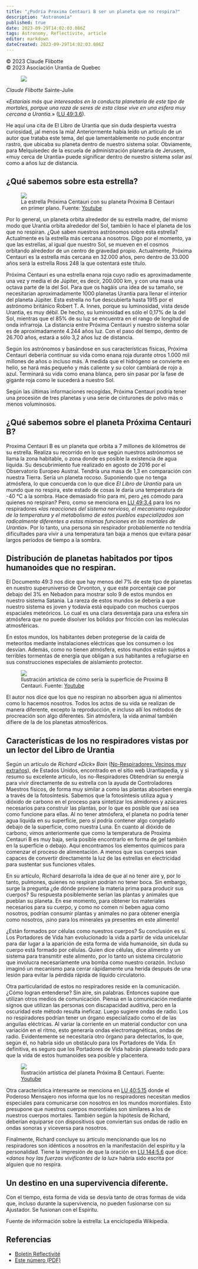 ```yaml
---
title: "¿Podría Proxima Centauri B ser un planeta que no respira?"
description: "Astronomía"
published: true
date: 2023-09-29T14:02:03.086Z
tags: Astronomy, Reflectivite, article
editor: markdown
dateCreated: 2023-09-29T14:02:03.086Z
---
```


<p class="v-card v-sheet theme--light grey lighten-3 px-2">© 2023 Claude Flibotte<br>© 2023 Asociación Urantia de Quebec</p>


<figure id="Figure_1" class="image urantiapedia image-style-align-left">
<img src="/image/article/Reflectivite/Claude_Flibotte.jpg">
</figure>

_Claude Flibotte_
Sainte-Julie

«_Estaríais más que interesados en la conducta planetaria de este tipo de mortales, porque una raza de seres de esta clase vive en una esfera muy cercana a Urantia._» ([LU 49:3.6](/es/The_Urantia_Book/49#p3_6)).

He aquí una cita de El Libro de Urantia que sin duda despierta vuestra curiosidad, ¡al menos la mía! Anteriormente había leído un artículo de un autor que trataba este tema, del que lamentablemente no pude encontrar rastro, que ubicaba su planeta dentro de nuestro sistema solar. Obviamente, para Melquisedec de la escuela de administración planetaria de Jerusem, «muy cerca de Urantia» puede significar dentro de nuestro sistema solar así como a años luz de distancia.
<br style="clear:both;"/>

## ¿Qué sabemos sobre esta estrella?

<figure id="Figure_2" class="image urantiapedia">
<img src="/image/article/Reflectivite/2023_03/018.jpg">
<figcaption>La estrella Próxima Centauri con su planeta Próxima B Centauri en primer plano. Fuente: <a href="https://bit.ly/3AsSx7u">Youtube</a></figcaption>
</figure>

Por lo general, un planeta orbita alrededor de su estrella madre, del mismo modo que Urantia orbita alrededor del Sol, también lo hace el planeta de los que no respiran. ¿Qué saben nuestros astrónomos sobre esta estrella? Actualmente es la estrella más cercana a nosotros. Digo por el momento, ya que las estrellas, al igual que nuestro Sol, se mueven en el cosmos orbitando alrededor de un centro de gravedad propio. Actualmente, Próxima Centauri es la estrella más cercana en 32.000 años, pero dentro de 33.000 años será la estrella Ross 248 la que ostentará este título.

Próxima Centauri es una estrella enana roja cuyo radio es aproximadamente una vez y media el de Júpiter, es decir, 200.000 km, y con una masa una octava parte de la del Sol. Para que os hagáis una idea de su tamaño, se necesitarían aproximadamente 1000 planetas Urantia para llenar el interior del planeta Júpiter. Esta estrella no fue descubierta hasta 1915 por el astrónomo británico Robert T. A. Innes, porque su luminosidad, vista desde Urantia, es muy débil. De hecho, su luminosidad es sólo el 0,17% de la del Sol, mientras que el 85% de su luz se encuentra en el rango de longitud de onda infrarroja. La distancia entre Próxima Centauri y nuestro sistema solar es de aproximadamente 4.244 años luz. Con el paso del tiempo, dentro de 26.700 años, estará a sólo 3,2 años luz de distancia.

Según los astrónomos y basándose en sus características físicas, Próxima Centauri debería continuar su vida como enana roja durante otros 1.000 mil millones de años o incluso más. A medida que el hidrógeno se convierte en helio, se hará más pequeño y más caliente y su color cambiará de rojo a azul. Terminará su vida como enana blanca, pero sin pasar por la fase de gigante roja como le sucederá a nuestro Sol.

Según las últimas informaciones recogidas, Próxima Centauri podría tener una procesión de tres planetas y una serie de cinturones de polvo más o menos voluminosos.

## ¿Qué sabemos sobre el planeta Próxima Centauri B?

Proxima Centauri B es un planeta que orbita a 7 millones de kilómetros de su estrella. Realiza su recorrido en lo que según nuestros astrónomos se llama la zona habitable, o zona donde es posible la existencia de agua líquida. Su descubrimiento fue realizado en agosto de 2016 por el Observatorio Europeo Austral. Tendría una masa de 1,3 en comparación con nuestra Tierra. Sería un planeta rocoso. Suponiendo que no tenga atmósfera, lo que concuerda con lo que dice _El Libro de Urantia_ para un mundo que no respira, este estado de cosas le daría una temperatura de -40 °C a la sombra. Hace demasiado frío para mí, pero ¿es cómodo para quienes no respiran? Pero, como se menciona en [LU 49:3.4](/es/The_Urantia_Book/49#p3_4) para los no respiradores «_las reacciones del sistema nervioso, el mecanismo regulador de la temperatura y el metabolismo de estos pueblos especializados son radicalmente diferentes a estas mismas funciones en los mortales de Urantia_». Por lo tanto, una persona sin respirador probablemente no tendría dificultades para vivir a una temperatura tan baja a menos que evitara pasar largos períodos de tiempo a la sombra.

## Distribución de planetas habitados por tipos humanoides que no respiran.

El Documento 49:3 nos dice que hay menos del 7% de este tipo de planetas en nuestro superuniverso de Orvonton, y que este porcentaje cae por debajo del 3% en Nebadon para mostrar solo 9 de estos mundos en nuestro sistema Satania. La rareza de estos mundos se debería a que nuestro sistema es joven y todavía está equipado con muchos cuerpos espaciales meteóricos. Lo cual es una clara desventaja para una esfera sin atmósfera que no puede disolver los bólidos por fricción con las moléculas atmosféricas.

En estos mundos, los habitantes deben protegerse de la caída de meteoritos mediante instalaciones eléctricas que los consumen o los desvían. Además, como no tienen atmósfera, estos mundos están sujetos a terribles tormentas de energía que obligan a sus habitantes a refugiarse en sus construcciones especiales de aislamiento protector.

<figure id="Figure_3" class="image urantiapedia">
<img src="/image/article/Reflectivite/2023_03/019.jpg">
<figcaption>Ilustración artística de cómo sería la superficie de Proxima B Centauri. Fuente: <a href="https://bit.ly/3AsSx7u">Youtube</a></figcaption>
</figure>

El autor nos dice que los que no respiran no absorben agua ni alimentos como lo hacemos nosotros. Todos los actos de su vida se realizan de manera diferente, excepto la reproducción, e incluso allí los métodos de procreación son algo diferentes. Sin atmósfera, la vida animal también difiere de la de los planetas atmosféricos.

## Características de los no respiradores vistas por un lector del Libro de Urantia

Según un artículo de _Richard «Dick» Bain_ ([No-Respiradores: Vecinos muy extraños](/es/article/Dick_Bain/Very_Odd_Neighbors)), de Estados Unidos, encontrado en el sitio web Urantiapedia, y si resumo su excelente artículo, los no-Respiradores Obtendrían su energía para vivir directamente de su estrella con la ayuda de Controladores Maestros físicos, de forma muy similar a como las plantas absorben energía a través de la fotosíntesis. Sabemos que la fotosíntesis utiliza agua y dióxido de carbono en el proceso para sintetizar los almidones y azúcares necesarios para construir las plantas, por lo que es posible que así sea como funcione para ellas. Al no tener atmósfera, el planeta no podría tener agua líquida en su superficie, pero sí podría contener algo congelado debajo de la superficie, como nuestra Luna. En cuanto al dióxido de carbono, vimos anteriormente que como la temperatura de Proxima Centauri B es muy baja, sería posible encontrarlo en forma de gel también en la superficie o debajo. Aquí encontramos los elementos químicos para comenzar el proceso de alimentación. A menos que sus cuerpos sean capaces de convertir directamente la luz de las estrellas en electricidad para sustentar sus funciones vitales.

En su artículo, Richard desarrolla la idea de que al no tener aire y, por lo tanto, pulmones, quienes no respiran podrían no tener boca. Sin embargo, surge la pregunta ¿de dónde proviene la materia prima para producir sus cuerpos? Su respuesta posiblemente serían las plantas y animales que pueblan su planeta. En ese momento, para obtener los materiales necesarios para su cuerpo, y como no comen ni beben agua como nosotros, podrían consumir plantas y animales no para obtener energía como nosotros, ¡sino para los minerales ya presentes en este alimento!

¿Están formados por células como nuestros cuerpos? Su conclusión es sí. Los Portadores de Vida han evolucionado la vida a partir de vida unicelular para dar lugar a la aparición de esta forma de vida humanoide, sin duda su cuerpo está formado por células. Quien dice células, dice alimento y un sistema para transmitir este alimento, por lo tanto un sistema circulatorio que involucra necesariamente una bomba como nuestro corazón. Incluso imaginó un mecanismo para cerrar rápidamente una herida después de una lesión para evitar la pérdida rápida de líquido circulatorio.

Otra particularidad de estos no respiradores reside en la comunicación. ¿Cómo logran entenderse? Sin aire, sin palabras. Entonces supone que utilizan otros medios de comunicación. Piensa en la comunicación mediante signos que utilizan las personas con discapacidad auditiva, pero en la oscuridad este método resulta ineficaz. Luego sugiere ondas de radio. Los no respiradores podrían tener un órgano especializado como el de las anguilas eléctricas. Al variar la corriente en un material conductor con una variación en el ritmo, esto generaría ondas electromagnéticas, ondas de radio. Evidentemente se necesitaría otro órgano para detectarlos, lo que, según él, no habría sido un obstáculo para los Portadores de Vida. En definitiva, es seguro que los Portadores de Vida habrán planeado todo para que la vida de estos humanoides sea posible y placentera.

<figure id="Figure_4" class="image urantiapedia">
<img src="/image/article/Reflectivite/2023_03/020.jpg">
<figcaption>Ilustración artística del planeta Próxima B Centauri. Fuente: <a href="https://bit.ly/3AsSx7u">Youtube</a></figcaption>
</figure>

Otra característica interesante se menciona en [LU 40:5.15](/es/The_Urantia_Book/40#p5_15) donde el Poderoso Mensajero nos informa que los no respiradores necesitan medios especiales para comunicarse con nosotros en los mundos morontiales. Esto presupone que nuestros cuerpos morontiales son similares a los de nuestros cuerpos mortales. También según la hipótesis de Richard, deberían equiparse con dispositivos que conviertan sus ondas de radio en ondas sonoras y viceversa para nosotros.

Finalmente, Richard concluye su artículo mencionando que los no respiradores son idénticos a nosotros en la manifestación del espíritu y la personalidad. Tiene la impresión de que la oración en [LU 144:5.6](/es/The_Urantia_Book/144#p5_6) que dice: «_danos hoy las fuerzas vivificantes de la luz_» habría sido escrita por alguien que no respira.

## Un destino en una supervivencia diferente.

Con el tiempo, esta forma de vida se desvía tanto de otras formas de vida que, incluso durante la supervivencia, no pueden fusionarse con su Ajustador. Se fusionan con el Espíritu.

Fuente de información sobre la estrella: La enciclopedia Wikipedia.

## Referencias

- [Boletín Réflectivité](https://www.urantia-quebec.ca/publications/reflectivite)
- [Este número (PDF)](https://urantia-quebec.s3.ca-central-1.amazonaws.com/documents/Reflectivite/Reflectivite-mars-2023.pdf)


